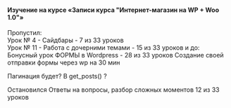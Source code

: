 #### Изучение на курсе «Записи курса "Интернет-магазин на WP + Woo 1.0"»   
  Пропустил:  
    Урок № 4 - Сайдбары - 7 из 33 уроков    
    Урок № 11 - Работа с дочерними темами - 15 из 33 уроков
    и до:
    Бонусный урок ФОРМЫ в Wordpress - 28 из 33 уроков
      Создание своей отправки формы через wp
        на 30 мин

  Пагинация будет? В get_posts() ? 

  Остановился 
    Ответы на вопросы, разбор сложных моментов 
      12 из 33 уроков

